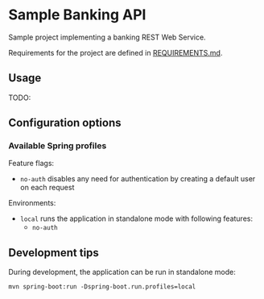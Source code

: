 # Sample Banking API

Sample project implementing a banking REST Web Service.

Requirements for the project are defined in [REQUIREMENTS.md](REQUIREMENTS.md).

## Usage

TODO: 

## Configuration options

### Available Spring profiles

Feature flags:
 - `no-auth` disables any need for authentication by creating a default user on each request

Environments:
 - `local` runs the application in standalone mode with following features:
   - `no-auth`

## Development tips

During development, the application can be run in standalone mode:

```shell script
mvn spring-boot:run -Dspring-boot.run.profiles=local
```
